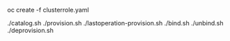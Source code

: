 oc create -f clusterrole.yaml

./catalog.sh
./provision.sh
./lastoperation-provision.sh
./bind.sh
./unbind.sh
./deprovision.sh
